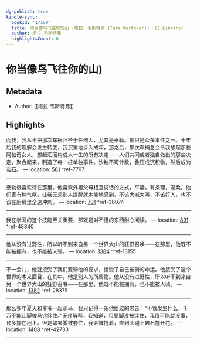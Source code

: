 ```yaml
---
dg-publish: true
kindle-sync:
  bookId: '17169'
  title: 你当像鸟飞往你的山 (塔拉．韦斯特弗 (Tara Westover))  (Z-Library)
  author: 塔拉·韦斯特弗
  highlightsCount: 6
---
```

# 你当像鸟飞往你的山)
## Metadata
* Author: [[塔拉·韦斯特弗]]

## Highlights
而我，我从不把那次车祸归咎于任何人，尤其是泰勒。那只是众多事件之一。十年后我的理解会发生转变，我沉重地步入成年，那之后，那次车祸总会令我想起那些阿帕奇女人，想起汇而构成人一生的所有决定——人们共同或者独自做出的那些决定，聚合起来，制造了每一桩单独事件。沙粒不可计数，叠压成沉积物，然后成为岩石。 — location: [581]() ^ref-7797

---
泰勒很喜欢待在那里。他喜欢外祖父母相互说话的方式，平静，有条理，温柔。他们家有种气氛，让我无须别人提醒就本能地感到，不该大喊大叫，不该打人，也不该在厨房里全速冲刺。 — location: [701]() ^ref-38074

---
我在学习的这个技能至关重要，那就是对不懂的东西耐心阅读。 — location: [891]() ^ref-48840

---
他从没有过野性，所以听不到来自另一个世界大山的狂野召唤——在那里，他既不能被拥有，也不能被人骑。 — location: [1384]() ^ref-13155

---
不一会儿，他就接受了我们要骑他的要求，接受了自己被骑的命运。他接受了这个世界的本来面目，在其中，他是别人的所属物。他从没有过野性，所以听不到来自另一个世界大山的狂野召唤——在那里，他既不能被拥有，也不能被人骑。 — location: [1382]() ^ref-28375

---
那么多年夏天和爷爷一起驯马，我只记得一条他给过的忠告：“不管发生什么，千万不能让脚被马镫绊住。”无须解释，我知道，只要脚没被绊住，我很可能就没事，顶多摔在地上。但是如果脚被套住，我会被拖着，直到头碰上岩石撞开花。 — location: [1408]() ^ref-42733

---
